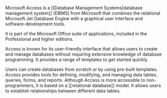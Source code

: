 Microsoft Access is a [[Database Management Systems|database management system]] (DBMS) from Microsoft that combines the relational Microsoft Jet Database Engine with a graphical user interface and software-development tools. 

It is part of the Microsoft Office suite of applications, included in the Professional and higher editions.

Access is known for its user-friendly interface that allows users to create and manage databases without requiring extensive knowledge of database programming. It provides a range of templates to get started quickly.

Users can create databases from scratch or by using pre-built templates. Access provides tools for defining, modifying, and managing data tables, queries, forms, and reports. Although Access is more accessible to non-programmers, it is based on a [[relational database]] model. It allows users to establish relationships between different data tables.



